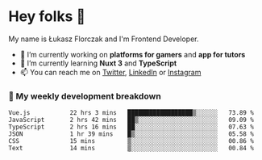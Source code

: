 # Hey folks 👋

My name is Łukasz Florczak and I'm Frontend Developer. 

- 🔭 I’m currently working on **platforms for gamers** and **app for tutors**
- 🌱 I’m currently learning **Nuxt 3** and **TypeScript**
- 📫 You can reach me on [Twitter](https://twitter.com/lukaszflorczak), [LinkedIn](https://pl.linkedin.com/in/lukasz-florczak) or [Instagram](https://instagram.com/lukaszflorczak)


### 🧮 My weekly development breakdown

<!--START_SECTION:waka-->

```text
Vue.js           22 hrs 3 mins   ██████████████████▒░░░░░░   73.89 %
JavaScript       2 hrs 42 mins   ██▒░░░░░░░░░░░░░░░░░░░░░░   09.09 %
TypeScript       2 hrs 16 mins   ██░░░░░░░░░░░░░░░░░░░░░░░   07.63 %
JSON             1 hr 39 mins    █▒░░░░░░░░░░░░░░░░░░░░░░░   05.58 %
CSS              15 mins         ▒░░░░░░░░░░░░░░░░░░░░░░░░   00.86 %
Text             14 mins         ▒░░░░░░░░░░░░░░░░░░░░░░░░   00.84 %
```

<!--END_SECTION:waka-->

<!--
**lukaszflorczak/lukaszflorczak** is a ✨ _special_ ✨ repository because its `README.md` (this file) appears on your GitHub profile.

Here are some ideas to get you started:

- 🔭 I’m currently working on ...
- 🌱 I’m currently learning ...
- 👯 I’m looking to collaborate on ...
- 🤔 I’m looking for help with ...
- 💬 Ask me about ...
- 📫 How to reach me: ...
- 😄 Pronouns: ...
- ⚡ Fun fact: ...
-->
